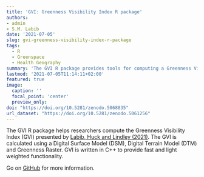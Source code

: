 ```yaml
---
title: 'GVI: Greenness Visibility Index R package'
authors:
- admin
- S.M. Labib
date: '2021-07-05'
slug: gvi-greenness-visibility-index-r-package
tags:
  - R
  - Greenspace
  - Health Geography
summary: 'The GVI R package provides tools for computing a Greenness Visibility Index (GVI) surface from a DSM, DTM and Greenness Surface.'
lastmod: '2021-07-05T11:14:11+02:00'
featured: true
image:
  caption: ''
  focal_point: 'center'
  preview_only:
doi: "https://doi.org/10.5281/zenodo.5068835"
url_dataset: "https://doi.org/10.5281/zenodo.5061256"
---
```


The GVI R package helps researchers compute the Greenness Visibility Index (GVI) presented by [Labib, Huck and Lindley (2021)](https://doi.org/10.1016/j.scitotenv.2020.143050). The GVI is calculated using a Digital Surface Model (DSM), Digital Terrain Model (DTM) and Greenness Raster. GVI is written in C++ to provide fast and light weighted functionality.

Go on [GitHub](https://github.com/STBrinkmann/GVI) for more information.
